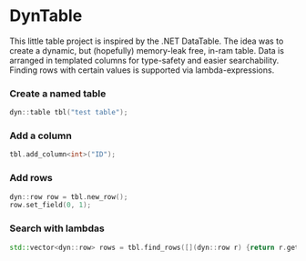 # DynTable

This little table project is inspired by the .NET DataTable.
The idea was to create a dynamic, but (hopefully) memory-leak free, in-ram table.
Data is arranged in templated columns for type-safety and easier searchability.
Finding rows with certain values is supported via lambda-expressions.


### Create a named table

```C++
dyn::table tbl("test table");
```

### Add a column
```C++
tbl.add_column<int>("ID");
```

### Add rows
```C++
dyn::row row = tbl.new_row();
row.set_field(0, 1);
```

### Search with lambdas
```C++
std::vector<dyn::row> rows = tbl.find_rows([](dyn::row r) {return r.get_field<std::string>(1) == "Peter"; });
```
